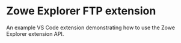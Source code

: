 # Zowe Explorer FTP extension

An example VS Code extension demonstrating how to use the Zowe Explorer extension API.


